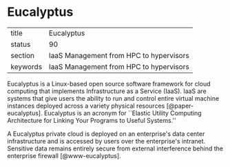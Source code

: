 # Eucalyptus


|          |                                         |
| -------- | --------------------------------------- |
| title    | Eucalyptus                              | 
| status   | 90                                      |
| section  | IaaS Management from HPC to hypervisors |
| keywords | IaaS Management from HPC to hypervisors |



Eucalyptus is a Linux-based open source software framework for cloud
computing that implements Infrastructure as a Service (IaaS). IaaS are
systems that give users the ability to run and control entire virtual
machine instances deployed across a variety physical
resources [@paper-eucalyptus]. Eucalyptus is an acronym for
``Elastic Utility Computing Architecture for Linking Your Programs to
Useful Systems.''

A Eucalyptus private cloud is deployed on an enterprise's data center
infrastructure and is accessed by users over the enterprise's
intranet. Sensitive data remains entirely secure from external
interference behind the enterprise firewall [@www-eucalyptus].

     
